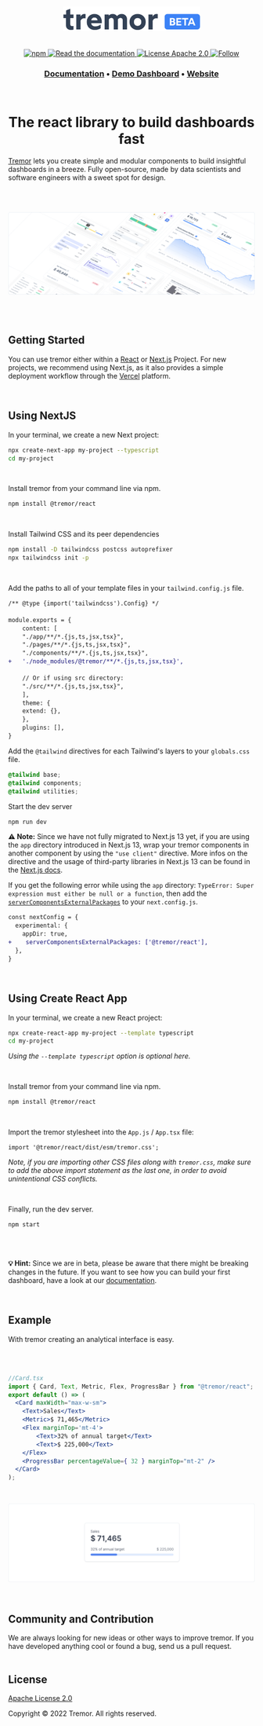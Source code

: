 <br>
<br>
<br>
<div align="center">
  <img alt="Tremor Logo" src="images/tremor-light-beta.svg" height="50"/>
<br>
<br>
<br>

  <div align="center">
    <a href="https://www.npmjs.com/package/@tremor/react">
      <img alt="npm" src="https://img.shields.io/npm/dm/@tremor/react?color=5C9BA1&label=npm&logo=npm">
    </a>
    <a href="https://tremor.so/docs/getting-started/introduction">
      <img alt="Read the documentation" src="https://img.shields.io/badge/Docs-blue?style=flat&logo=readthedocs&labelColor=5c5c5c&color=5C9BA1" height="20" width="auto">
    </a>
    <a href="https://github.com/tremorlabs/tremor/blob/main/License">
      <img alt="License Apache 2.0" src="https://img.shields.io/badge/license-Apache 2.0-blue.svg?style=flat&color=5C9BA1" height="20" width="auto">
    </a>
    <a href="https://twitter.com/intent/follow?screen_name=tremorlabs">
      <img src="https://img.shields.io/twitter/follow/tremorlabs?style=social" alt="Follow" />
    </a>
  </div>
  <h3 align="center">
    <a href="https://www.tremor.so/docs/getting-started/installation">Documentation</a> &bull;
    <a href="https://demo.tremor.so/">Demo Dashboard</a> &bull;
    <a href="https://www.tremor.so">Website</a>
  </h3>

<br>

  <h1>The react library to build dashboards fast</h1>

</div>

[Tremor](https://tremor.so/) lets you create simple and modular components to build insightful dashboards in a breeze. Fully open-source, made by data scientists and software engineers with a sweet spot for design.

<br>
<br>

![Tremor Banner](images/banner3.png)

<br>
<br>

## Getting Started

You can use tremor either within a [React](https://reactjs.org/) or [Next.js](https://nextjs.org) Project.
For new projects, we recommend using Next.js, as it also provides a simple deployment workflow through the [Vercel](https://vercel.com/docs) platform.

<br>

## Using NextJS 

In your terminal, we create a new Next project:

```bash
npx create-next-app my-project --typescript 
cd my-project
```

<br>

Install tremor from your command line via npm.

```bash
npm install @tremor/react
```

<br>

Install Tailwind CSS and its peer dependencies

```bash
npm install -D tailwindcss postcss autoprefixer 
npx tailwindcss init -p
```
<br>

Add the paths to all of your template files in your `tailwind.config.js` file.

```diff
/** @type {import('tailwindcss').Config} */

module.exports = {
    content: [
    "./app/**/*.{js,ts,jsx,tsx}",
    "./pages/**/*.{js,ts,jsx,tsx}",
    "./components/**/*.{js,ts,jsx,tsx}",
+   './node_modules/@tremor/**/*.{js,ts,jsx,tsx}',
    
    // Or if using src directory:
    "./src/**/*.{js,ts,jsx,tsx}",
    ],
    theme: {
    extend: {},
    },
    plugins: [],
}
```

Add the `@tailwind` directives for each Tailwind's layers to your `globals.css` file.

```css
@tailwind base;
@tailwind components;
@tailwind utilities;
```

Start the dev server

```bash
npm run dev
```

**⚠️ Note:** Since we have not fully migrated to Next.js 13 yet, if you are using the `app` directory introduced in Next.js 13, wrap your tremor components in another component by using the `"use client"` directive. More infos on the directive and the usage of third-party libraries in Next.js 13 can be found in the [Next.js docs](https://beta.nextjs.org/docs/rendering/server-and-client-components#third-party-packages).

If you get the following error while using the `app` directory: `TypeError: Super expression must either be null or a function`, then add the [`serverComponentsExternalPackages`](https://beta.nextjs.org/docs/api-reference/next.config.js#servercomponentsexternalpackages) to your `next.config.js`.

```diff
const nextConfig = {
  experimental: {
    appDir: true,
+    serverComponentsExternalPackages: ['@tremor/react'],
  },
}
```

<br>

## Using Create React App

In your terminal, we create a new React project:

```bash
npx create-react-app my-project --template typescript
cd my-project
```
*Using the `--template typescript` option is optional here.*

<br>

Install tremor from your command line via npm.

```bash
npm install @tremor/react
```

<br>

Import the tremor stylesheet into the `App.js` / `App.tsx`  file:
```tsx
import '@tremor/react/dist/esm/tremor.css';
```
*Note, if you are importing other CSS files along with `tremor.css`, make sure to add the above import statement as the last one, in order to avoid unintentional CSS conflicts.*

<br>

Finally, run the dev server.
```bash
npm start
```

<br>
<br>

**💡 Hint:** Since we are in beta, please be aware that there might be breaking changes in the future. If you want to see how you can build your first dashboard, have a look at our [documentation](https://tremor.so/docs/getting-started/demo-dashboard).

<br>

## Example

With tremor creating an analytical interface is easy.

<br>
<br>

```jsx
//Card.tsx
import { Card, Text, Metric, Flex, ProgressBar } from "@tremor/react";
export default () => (
  <Card maxWidth="max-w-sm">
    <Text>Sales</Text>
    <Metric>$ 71,465</Metric>
    <Flex marginTop='mt-4'>
        <Text>32% of annual target</Text>
        <Text>$ 225,000</Text>
    </Flex>
    <ProgressBar percentageValue={ 32 } marginTop="mt-2" />
  </Card>
);
```
<br>

![Tremor Banner](images/example.png)

<br>

## Community and Contribution

We are always looking for new ideas or other ways to improve tremor. If you have developed anything cool or found a bug, send us a pull request.
<br>
<br>

## License

[Apache License 2.0](https://github.com/tremorlabs/tremor/blob/main/License)

Copyright &copy;  2022 Tremor. All rights reserved.
